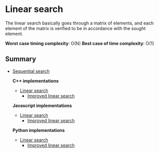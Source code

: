 # Linear search

The linear search basically goes through a matrix of elements, and each element of the matrix is ​​verified to be in accordance with the sought element.

__Worst case timing complexity__: O(N)
__Best case of time complexity__: O(1)

## Summary

* [Sequential search](https://github.com/edmilson-dk/academic-programming/blob/main/search-algorithms/sequential-search)
  
  __C++ implementations__

  * [Linear search](https://github.com/edmilson-dk/academic-programming/blob/main/search-algorithms/sequential-search/linear-search/c++/linear-search.cpp)
    * [Improved linear search](https://github.com/edmilson-dk/academic-programming/blob/main/search-algorithms/sequential-search/linear-search/c++/improved-linear-search.cpp)
  
  __Javascript implementations__

  * [Linear search](https://github.com/edmilson-dk/academic-programming/blob/main/search-algorithms/sequential-search/linear-search/javascript/linear-search.js)
    * [Improved linear search](https://github.com/edmilson-dk/academic-programming/blob/main/search-algorithms/sequential-search/linear-search/javascript/improved-linear-search.js)
  
  __Python implementations__

  * [Linear search](https://github.com/edmilson-dk/academic-programming/blob/main/search-algorithms/sequential-search/linear-search/python/linear-search.py)
    * [Improved linear search](https://github.com/edmilson-dk/academic-programming/blob/main/search-algorithms/sequential-search/linear-search/python/improved-linear-search.py)